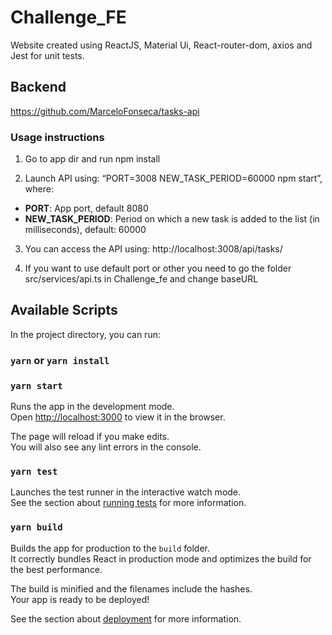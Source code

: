 # Challenge_FE

Website created using ReactJS, Material Ui, React-router-dom, axios and Jest for unit tests.

## Backend

https://github.com/MarceloFonseca/tasks-api

### Usage instructions

1. Go to app dir and run npm install 

2. Launch API using: “PORT=3008 NEW_TASK_PERIOD=60000 npm start”, where: 
- **PORT**: App port, default 8080 
- **NEW_TASK_PERIOD**: Period on which a new task is added to the list (in milliseconds), default: 60000 

3. You can access the API using: http://localhost:3008/api/tasks/

4. If you want to use default port or other you need to go the folder src/services/api.ts in Challenge_fe and change baseURL

## Available Scripts

In the project directory, you can run:

### `yarn` or `yarn install`

### `yarn start`

Runs the app in the development mode.\
Open [http://localhost:3000](http://localhost:3000) to view it in the browser.

The page will reload if you make edits.\
You will also see any lint errors in the console.

### `yarn test`

Launches the test runner in the interactive watch mode.\
See the section about [running tests](https://facebook.github.io/create-react-app/docs/running-tests) for more information.

### `yarn build`

Builds the app for production to the `build` folder.\
It correctly bundles React in production mode and optimizes the build for the best performance.

The build is minified and the filenames include the hashes.\
Your app is ready to be deployed!

See the section about [deployment](https://facebook.github.io/create-react-app/docs/deployment) for more information.


